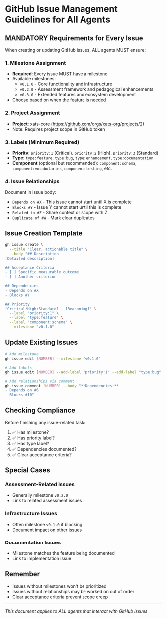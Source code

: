 # GitHub Issue Management Guidelines for All Agents

## MANDATORY Requirements for Every Issue

When creating or updating GitHub issues, ALL agents MUST ensure:

### 1. Milestone Assignment
- **Required**: Every issue MUST have a milestone
- Available milestones:
  - `v0.1.0` - Core functionality and infrastructure
  - `v0.2.0` - Assessment framework and pedagogical enhancements  
  - `v0.3.0` - Extended features and ecosystem development
- Choose based on when the feature is needed

### 2. Project Assignment
- **Project**: xats-core (https://github.com/orgs/xats-org/projects/2)
- Note: Requires project scope in GitHub token

### 3. Labels (Minimum Required)
- **Priority**: `priority:1` (Critical), `priority:2` (High), `priority:3` (Standard)
- **Type**: `type:feature`, `type:bug`, `type:enhancement`, `type:documentation`
- **Component** (optional but recommended): `component:schema`, `component:vocabularies`, `component:testing`, etc.

### 4. Issue Relationships
Document in issue body:
- `Depends on #X` - This issue cannot start until X is complete
- `Blocks #Y` - Issue Y cannot start until this is complete
- `Related to #Z` - Share context or scope with Z
- `Duplicate of #W` - Mark clear duplicates

## Issue Creation Template

```bash
gh issue create \
  --title "Clear, actionable title" \
  --body "## Description
[Detailed description]

## Acceptance Criteria
- [ ] Specific measurable outcome
- [ ] Another criterion

## Dependencies
- Depends on #X
- Blocks #Y

## Priority
[Critical/High/Standard] - [Reasoning]" \
  --label "priority:1" \
  --label "type:feature" \
  --label "component:schema" \
  --milestone "v0.1.0"
```

## Update Existing Issues

```bash
# Add milestone
gh issue edit [NUMBER] --milestone "v0.1.0"

# Add labels
gh issue edit [NUMBER] --add-label "priority:1" --add-label "type:bug"

# Add relationships via comment
gh issue comment [NUMBER] --body "**Dependencies:**
- Depends on #6
- Blocks #10"
```

## Checking Compliance

Before finishing any issue-related task:
1. ✅ Has milestone?
2. ✅ Has priority label?
3. ✅ Has type label?
4. ✅ Dependencies documented?
5. ✅ Clear acceptance criteria?

## Special Cases

### Assessment-Related Issues
- Generally milestone `v0.2.0`
- Link to related assessment issues

### Infrastructure Issues
- Often milestone `v0.1.0` if blocking
- Document impact on other issues

### Documentation Issues
- Milestone matches the feature being documented
- Link to implementation issue

## Remember
- Issues without milestones won't be prioritized
- Issues without relationships may be worked on out of order
- Clear acceptance criteria prevent scope creep

---
*This document applies to ALL agents that interact with GitHub issues*